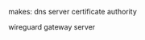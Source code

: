 makes: 
  dns server
  certificate authority
  <!-- wireguard edge server -->
  wireguard gateway server